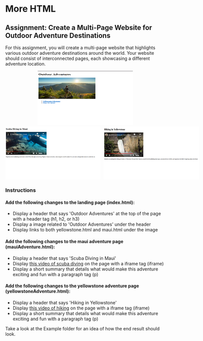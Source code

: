 # More HTML

## Assignment: Create a Multi-Page Website for Outdoor Adventure Destinations

For this assignment, you will create a multi-page website that highlights various outdoor adventure destinations around the world. Your website should consist of interconnected pages, each showcasing a different adventure location.


<div style="display: flex; flex-direction: column; justify-content: center;  align-items: center;
">
  <img src="./Example/index.png" width="300" height="170" />
  <div style="display: flex; ">
    <img src="./Example/mauiAdventure.png" width="300" style="margin-right: 1%; margin-top: 1%"/> 
    <img src="./Example/yellowstoneAdventure.png" width="300" style="margin-left: 1%; margin-top: 1%" />
  </div>
</div>

### Instructions
#### Add the following changes to the landing page (index.html):  
- Display a header that says 'Outdoor Adventures' at the top of the page with a header tag (h1, h2, or h3)  
- Display a image related to 'Outdoor Adventures' under the header  
- Display links to both yellowstone.html and maui.html under the image

#### Add the following changes to the maui adventure page (mauiAdventure.html):  
- Display a header that says 'Scuba Diving in Maui' 
- Display [this video of scuba diving](https://www.youtube.com/watch?v=gHcnzz5Nyxg)  on the page with a iframe tag (iframe)
- Display a short summary that details what would make this adventure exciting and fun with a paragraph tag (p)

#### Add the following changes to the yellowstone adventure page (yellowstoneAdventure.html):  
- Display a header that says 'Hiking in Yellowstone' 
- Display [this video of hiking](https://www.youtube.com/watch?v=pe-7PyGgTYg)  on the page with a iframe tag (iframe)
- Display a short summary that details what would make this adventure exciting and fun with a paragraph tag (p)

Take a look at the Example folder for an idea of how the end result should look.